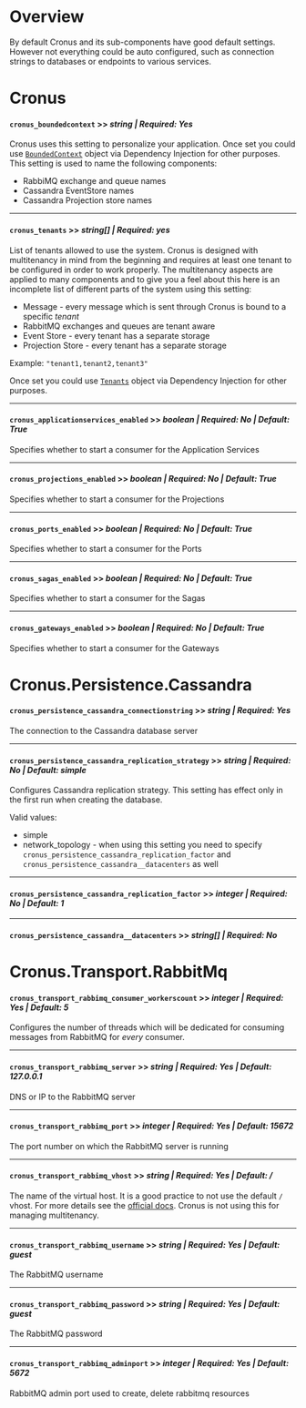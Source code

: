 # Overview
By default Cronus and its sub-components have good default settings. However not everything could be auto configured, such as connection strings to databases or endpoints to various services.

# Cronus
#### `cronus_boundedcontext` >> *string | Required: Yes*
Cronus uses this setting to personalize your application. Once set you could use [`BoundedContext`](../src/Elders.Cronus/BoundedContext.cs) object via Dependency Injection for other purposes. This setting is used to name the following components:
* RabbiMQ exchange and queue names
* Cassandra EventStore names
* Cassandra Projection store names

---

#### `cronus_tenants` >> *string[] | Required: yes*
List of tenants allowed to use the system. Cronus is designed with multitenancy in mind from the beginning and requires at least one tenant to be configured in order to work properly. The multitenancy aspects are applied to many components and to give you a feel about this here is an incomplete list of different parts of the system using this setting:
* Message - every message which is sent through Cronus is bound to a specific *tenant*
* RabbitMQ exchanges and queues are tenant aware
* Event Store - every tenant has a separate storage
* Projection Store - every tenant has a separate storage

Example: `"tenant1,tenant2,tenant3"`

Once set you could use [`Tenants`](../src/Elders.Cronus/Multitenancy/Tenants.cs) object via Dependency Injection for other purposes.

---

#### `cronus_applicationservices_enabled` >> *boolean | Required: No | Default: True*
Specifies whether to start a consumer for the Application Services

---

#### `cronus_projections_enabled` >> *boolean | Required: No | Default: True*
Specifies whether to start a consumer for the Projections

---

#### `cronus_ports_enabled` >> *boolean | Required: No | Default: True*
Specifies whether to start a consumer for the Ports

---

#### `cronus_sagas_enabled` >> *boolean | Required: No | Default: True*
Specifies whether to start a consumer for the Sagas

---

#### `cronus_gateways_enabled` >> *boolean | Required: No | Default: True*
Specifies whether to start a consumer for the Gateways

# Cronus.Persistence.Cassandra

#### `cronus_persistence_cassandra_connectionstring` >> *string | Required: Yes*
The connection to the Cassandra database server

---

#### `cronus_persistence_cassandra_replication_strategy` >> *string | Required: No | Default: simple*
Configures Cassandra replication strategy. This setting has effect only in the first run when creating the database.

Valid values:
* simple
* network_topology - when using this setting you need to specify `cronus_persistence_cassandra_replication_factor` and  `cronus_persistence_cassandra__datacenters` as well

---

#### `cronus_persistence_cassandra_replication_factor` >> *integer | Required: No | Default: 1*

---

#### `cronus_persistence_cassandra__datacenters` >> *string[] | Required: No*


# Cronus.Transport.RabbitMq

#### `cronus_transport_rabbimq_consumer_workerscount` >> *integer | Required: Yes | Default: 5*
Configures the number of threads which will be dedicated for consuming messages from RabbitMQ for *every* consumer.

---

#### `cronus_transport_rabbimq_server` >> *string | Required: Yes | Default: 127.0.0.1*
DNS or IP to the RabbitMQ server

---

#### `cronus_transport_rabbimq_port` >> *integer | Required: Yes | Default: 15672*
The port number on which the RabbitMQ server is running

---

#### `cronus_transport_rabbimq_vhost` >> *string | Required: Yes | Default: /*
The name of the virtual host. It is a good practice to not use the default `/` vhost. For more details see the [official docs](https://www.rabbitmq.com/vhosts.html). Cronus is not using this for managing multitenancy.

---

#### `cronus_transport_rabbimq_username` >> *string | Required: Yes | Default: guest*
The RabbitMQ username

---

#### `cronus_transport_rabbimq_password` >> *string | Required: Yes | Default: guest*
The RabbitMQ password

---

#### `cronus_transport_rabbimq_adminport` >> *integer | Required: Yes | Default: 5672*
RabbitMQ admin port used to create, delete rabbitmq resources

